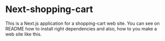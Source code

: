 # Next-shopping-cart

This is a Next.js application for a shopping-cart web site. You can see on README how to install right dependencies and also, how to you make a web site like this.
